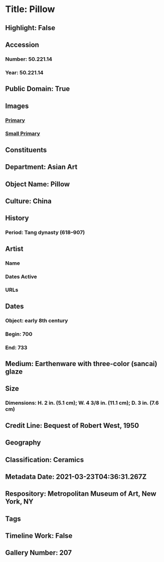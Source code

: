 # Title: Pillow
## Highlight: False
## Accession
### Number: 50.221.14
### Year: 50.221.14
## Public Domain: True
## Images
### [Primary](https://images.metmuseum.org/CRDImages/as/original/50_221_14.JPG)
### [Small Primary](https://images.metmuseum.org/CRDImages/as/web-large/50_221_14.JPG)
## Constituents
## Department: Asian Art
## Object Name: Pillow
## Culture: China
## History
### Period: Tang dynasty (618–907)
## Artist
### Name
### Dates Active
### URLs
## Dates
### Object: early 8th century
### Begin: 700
### End: 733
## Medium: Earthenware with three-color (sancai) glaze
## Size
### Dimensions: H. 2 in. (5.1 cm); W. 4 3/8 in. (11.1 cm); D. 3 in. (7.6 cm)
## Credit Line: Bequest of Robert West, 1950
## Geography
## Classification: Ceramics
## Metadata Date: 2021-03-23T04:36:31.267Z
## Respository: Metropolitan Museum of Art, New York, NY
## Tags
## Timeline Work: False
## Gallery Number: 207